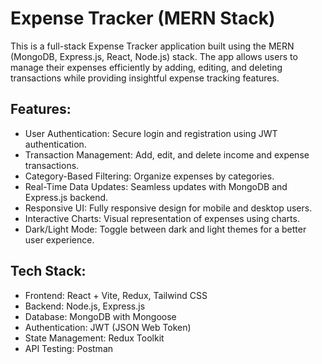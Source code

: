 # Expense Tracker (MERN Stack)

This is a full-stack Expense Tracker application built using the MERN (MongoDB, Express.js, React, Node.js) stack. The app allows users to manage their expenses efficiently by adding, editing, and deleting transactions while providing insightful expense tracking features.

## Features:

- User Authentication: Secure login and registration using JWT authentication.
- Transaction Management: Add, edit, and delete income and expense transactions.
- Category-Based Filtering: Organize expenses by categories.
- Real-Time Data Updates: Seamless updates with MongoDB and Express.js backend.
- Responsive UI: Fully responsive design for mobile and desktop users.
- Interactive Charts: Visual representation of expenses using charts.
- Dark/Light Mode: Toggle between dark and light themes for a better user experience.

## Tech Stack:

- Frontend: React + Vite, Redux, Tailwind CSS
- Backend: Node.js, Express.js
- Database: MongoDB with Mongoose
- Authentication: JWT (JSON Web Token)
- State Management: Redux Toolkit
- API Testing: Postman
